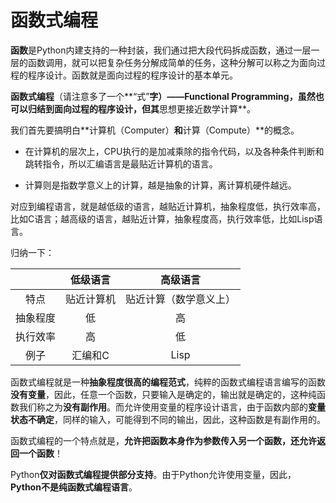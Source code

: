 # 函数式编程

**函数**是Python内建支持的一种封装，我们通过把大段代码拆成函数，通过一层一层的函数调用，就可以把复杂任务分解成简单的任务，这种分解可以称之为面向过程的程序设计。函数就是面向过程的程序设计的基本单元。

**函数式编程**（请注意多了一个**“式”**字）——Functional Programming，虽然也可以归结到面向过程的程序设计，但其**思想更接近数学计算**。

我们首先要搞明白**计算机（Computer）**和**计算（Compute）**的概念。

- 在计算机的层次上，CPU执行的是加减乘除的指令代码，以及各种条件判断和跳转指令，所以汇编语言是最贴近计算机的语言。

- 计算则是指数学意义上的计算，越是抽象的计算，离计算机硬件越远。

对应到编程语言，就是越低级的语言，越贴近计算机，抽象程度低，执行效率高，比如C语言；越高级的语言，越贴近计算，抽象程度高，执行效率低，比如Lisp语言。

归纳一下：

|  | 低级语言 | 高级语言 |
|:-:|:-:|:-:|
| 特点 | 贴近计算机 | 贴近计算（数学意义上） |
| 抽象程度 | 低 | 高 |
| 执行效率 | 高 | 低 |
| 例子 | 汇编和C | Lisp |

函数式编程就是一种**抽象程度很高的编程范式**，纯粹的函数式编程语言编写的函数**没有变量**，因此，任意一个函数，只要输入是确定的，输出就是确定的，这种纯函数我们称之为**没有副作用**。而允许使用变量的程序设计语言，由于函数内部的**变量状态不确定**，同样的输入，可能得到不同的输出，因此，这种函数是有副作用的。

函数式编程的一个特点就是，**允许把函数本身作为参数传入另一个函数，还允许返回一个函数**！

Python**仅对函数式编程提供部分支持**。由于Python允许使用变量，因此，**Python不是纯函数式编程语言**。
